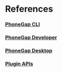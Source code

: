 # References

<a href="phonegap-cli"><h3>PhoneGap CLI</h3></a>
<a href="phonegap-app-developer"><h3>PhoneGap Developer</h3></a>
<a href="phonegap-app-desktop"><h3>PhoneGap Desktop</h3></a>
<a href="plugin-apis"><h3>Plugin APIs</h3></a>